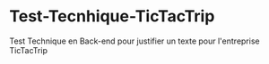# Test-Tecnhique-TicTacTrip
Test Technique en Back-end pour justifier un texte pour l'entreprise TicTacTrip
